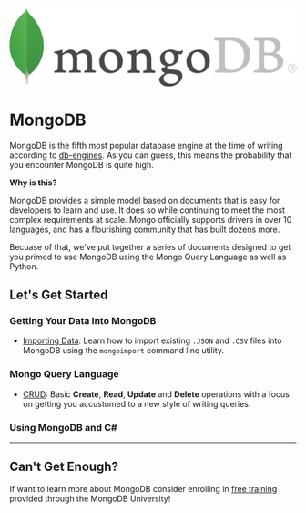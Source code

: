 ![image](https://github.com/KPKanimator/MongoDb-repo/blob/main/src/mongo-logo.png)

# MongoDB
MongoDB is the fifth most popular database engine at the time of writing according to [db-engines](https://db-engines.com/en/ranking_trend).  As you can guess, this means the probability that you encounter MongoDB is quite high.

**Why is this?**

MongoDB provides a simple model based on documents that is easy for developers to learn and use.  It does so while continuing to meet the most complex requirements at scale.  Mongo officially supports drivers in over 10 languages, and has a flourishing community that has built dozens more.

Becuase of that, we've put together a series of documents designed to get you primed to use MongoDB using the Mongo Query Language as well as Python.


## Let's Get Started

### Getting Your Data Into MongoDB

- [Importing Data](../exercises/00_importing-data-into-mongo.md):  Learn how to import existing `.JSON` and `.CSV` files into MongoDB using the `mongoimport` command line utility.

### Mongo Query Language

- [CRUD](../exercises/01_basic-mongo-queries.md):  Basic **Create**, **Read**, **Update** and **Delete** operations with a focus on getting you accustomed to a new style of writing queries.


### Using MongoDB and C#


---

## Can't Get Enough?
If want to learn more about MongoDB consider enrolling in [free training](https://university.mongodb.com/) provided through the MongoDB University!


